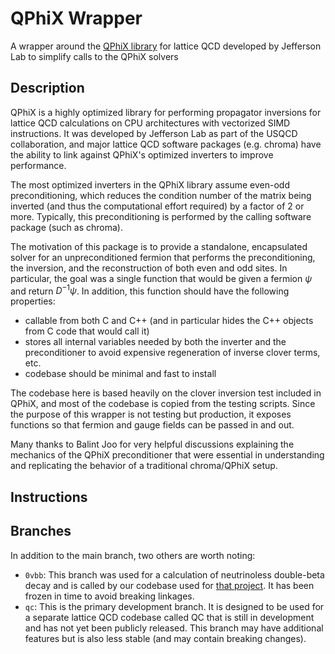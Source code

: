 # QPhiX Wrapper
A wrapper around the [QPhiX library](https://github.com/JeffersonLab/qphix) for lattice QCD developed by Jefferson Lab to simplify calls to the QPhiX solvers

## Description
QPhiX is a highly optimized library for performing propagator inversions for lattice QCD calculations on CPU architectures with vectorized SIMD instructions.  It was developed by Jefferson Lab as part of the USQCD collaboration, and major lattice QCD software packages (e.g. chroma) have the ability to link against QPhiX's optimized inverters to improve performance.

The most optimized inverters in the QPhiX library assume even-odd preconditioning, which reduces the condition number of the matrix being inverted (and thus the computational effort required) by a factor of 2 or more.  Typically, this preconditioning is performed by the calling software package (such as chroma).

The motivation of this package is to provide a standalone, encapsulated solver for an unpreconditioned fermion that performs the preconditioning, the inversion, and the reconstruction of both even and odd sites.  In particular, the goal was a single function that would be given a fermion $\psi$ and return $D^{-1} \psi$.  In addition, this function should have the following properties:
- callable from both C and C++ (and in particular hides the C++ objects from C code that would call it)
- stores all internal variables needed by both the inverter and the preconditioner to avoid expensive regeneration of inverse clover terms, etc.
- codebase should be minimal and fast to install

The codebase here is based heavily on the clover inversion test included in QPhiX, and most of the codebase is copied from the testing scripts.  Since the purpose of this wrapper is not testing but production, it exposes functions so that fermion and gauge fields can be passed in and out.

Many thanks to Balint Joo for very helpful discussions explaining the mechanics of the QPhiX preconditioner that were essential in understanding and replicating the behavior of a traditional chroma/QPhiX setup.

## Instructions

## Branches

In addition to the main branch, two others are worth noting:
- `0vbb`: This branch was used for a calculation of neutrinoless double-beta decay and is called by our codebase used for [that project](https://github.com/agrebe/0vbb).  It has been frozen in time to avoid breaking linkages.
- `qc`: This is the primary development branch.  It is designed to be used for a separate lattice QCD codebase called QC that is still in development and has not yet been publicly released.  This branch may have additional features but is also less stable (and may contain breaking changes).

